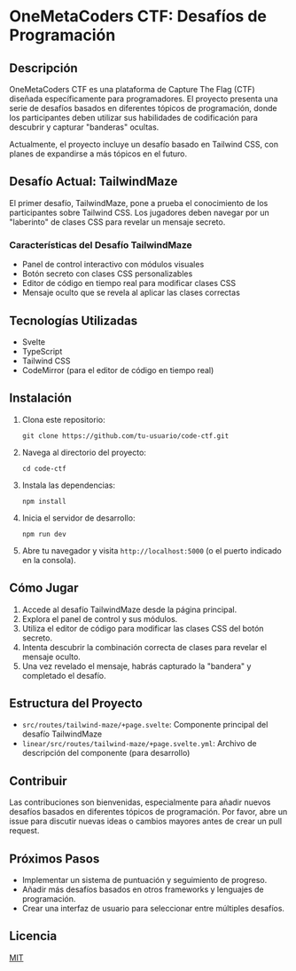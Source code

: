 # OneMetaCoders CTF: Desafíos de Programación

## Descripción

OneMetaCoders CTF es una plataforma de Capture The Flag (CTF) diseñada específicamente para programadores. El proyecto presenta una serie de desafíos basados en diferentes tópicos de programación, donde los participantes deben utilizar sus habilidades de codificación para descubrir y capturar "banderas" ocultas.

Actualmente, el proyecto incluye un desafío basado en Tailwind CSS, con planes de expandirse a más tópicos en el futuro.

## Desafío Actual: TailwindMaze

El primer desafío, TailwindMaze, pone a prueba el conocimiento de los participantes sobre Tailwind CSS. Los jugadores deben navegar por un "laberinto" de clases CSS para revelar un mensaje secreto.

### Características del Desafío TailwindMaze

- Panel de control interactivo con módulos visuales
- Botón secreto con clases CSS personalizables
- Editor de código en tiempo real para modificar clases CSS
- Mensaje oculto que se revela al aplicar las clases correctas

## Tecnologías Utilizadas

- Svelte
- TypeScript
- Tailwind CSS
- CodeMirror (para el editor de código en tiempo real)

## Instalación

1. Clona este repositorio:
   ```
   git clone https://github.com/tu-usuario/code-ctf.git
   ```

2. Navega al directorio del proyecto:
   ```
   cd code-ctf
   ```

3. Instala las dependencias:
   ```
   npm install
   ```

4. Inicia el servidor de desarrollo:
   ```
   npm run dev
   ```

5. Abre tu navegador y visita `http://localhost:5000` (o el puerto indicado en la consola).

## Cómo Jugar

1. Accede al desafío TailwindMaze desde la página principal.
2. Explora el panel de control y sus módulos.
3. Utiliza el editor de código para modificar las clases CSS del botón secreto.
4. Intenta descubrir la combinación correcta de clases para revelar el mensaje oculto.
5. Una vez revelado el mensaje, habrás capturado la "bandera" y completado el desafío.

## Estructura del Proyecto

- `src/routes/tailwind-maze/+page.svelte`: Componente principal del desafío TailwindMaze
- `linear/src/routes/tailwind-maze/+page.svelte.yml`: Archivo de descripción del componente (para desarrollo)

## Contribuir

Las contribuciones son bienvenidas, especialmente para añadir nuevos desafíos basados en diferentes tópicos de programación. Por favor, abre un issue para discutir nuevas ideas o cambios mayores antes de crear un pull request.

## Próximos Pasos

- Implementar un sistema de puntuación y seguimiento de progreso.
- Añadir más desafíos basados en otros frameworks y lenguajes de programación.
- Crear una interfaz de usuario para seleccionar entre múltiples desafíos.

## Licencia

[MIT](https://choosealicense.com/licenses/mit/)